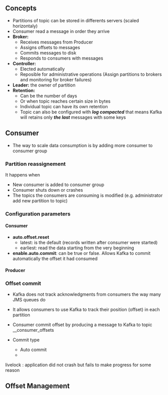 ## Concepts 
* Partitions of topic can be stored in differents servers (scaled horizontaly)
* Consumer read a message in order they arrive 
* **Broker:** 
    * Receives messages from Producer 
    * Assigns offsets to messages 
    * Commits messages to disk 
    * Responds to consumers with messages
* **Controller:** 
    * Elected automatically 
    * Reposible for administrative operations (Assign partitions to brokers and monitoring for broker failures)
* **Leader:** the owner of partition 
* **Retention:** 
    * Can be the number of days 
    * Or when topic reaches certain size in bytes  
    * Individual topic can have its own retention 
    * Topic can also be configured with ***log compacted*** that means Kafka will retains only ***the last*** messages with some keys 

## Consumer 

* The way to scale data consumption is by adding more consumer to consumer group 

### Partition reassignement
It happens when 
* New consumer is added to consumer group 
* Consumer shuts down or crashes 
* The topics the consumers are consuming is modified (e.g. administrator add new partition to topic)

### Configuration parameters 
#### Consumer
* **auto.offset.reset** 
    * latest: is the default (records written after consumer were started)
    * earliest: read the data starting from the very beginning 
* **enable.auto.commit**: can be true or false. Allows Kafka to commit automatically the offset it had consumed 
#### Producer

### Offset commit

* Kafka does not track acknowledgments from consumers the way many JMS queues do
* It allows consumers to use Kafka to track their position (offset) in each partition
* Consumer commit offset by producing a message to Kafka to topic __consumer_offsets

* Commit type
    * Auto commit 
    * 

livelock : application did not crash but fails to make progress for some reason 


## Offset Management




